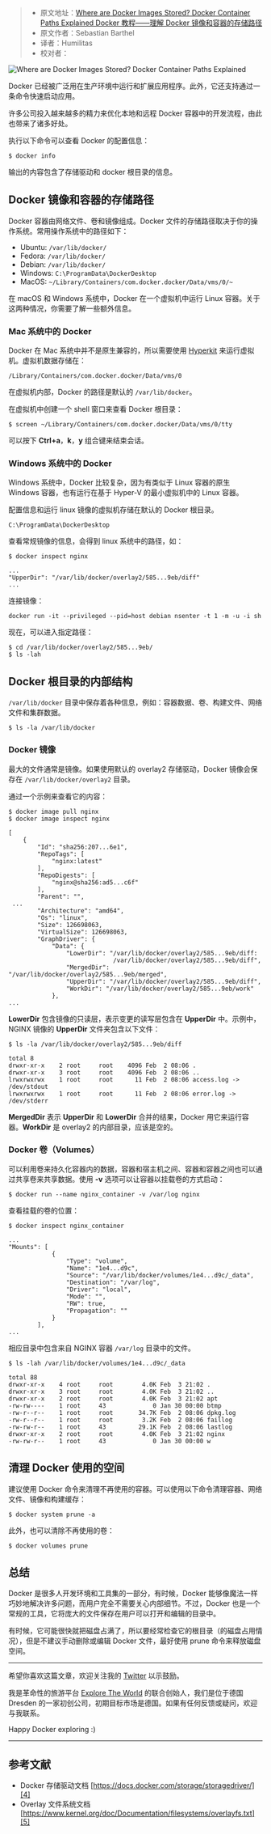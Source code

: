 > * 原文地址：[Where are Docker Images Stored? Docker Container Paths Explained Docker 教程——理解 Docker 镜像和容器的存储路径](https://www.freecodecamp.org/news/where-are-docker-images-stored-docker-container-paths-explained/)
> * 原文作者：Sebastian Barthel
> * 译者：Humilitas
> * 校对者：

![Where are Docker Images Stored? Docker Container Paths Explained](https://www.freecodecamp.org/news/content/images/size/w2000/2020/02/example-of-examples-word-embeddings_grey.jpg)

Docker 已经被广泛用在生产环境中运行和扩展应用程序。此外，它还支持通过一条命令快速启动应用。

许多公司投入越来越多的精力来优化本地和远程 Docker 容器中的开发流程，由此也带来了诸多好处。

执行以下命令可以查看 Docker 的配置信息：

```shell
$ docker info
```

输出的内容包含了存储驱动和 docker 根目录的信息。

## Docker 镜像和容器的存储路径

Docker 容器由网络文件、卷和镜像组成。Docker 文件的存储路径取决于你的操作系统。常用操作系统中的路径如下：

-   Ubuntu:  `/var/lib/docker/`
-   Fedora:  `/var/lib/docker/`
-   Debian:  `/var/lib/docker/`
-   Windows:  `C:\ProgramData\DockerDesktop`
-   MacOS:  `~/Library/Containers/com.docker.docker/Data/vms/0/~`

在 macOS 和 Windows 系统中，Docker 在一个虚拟机中运行 Linux 容器。关于这两种情况，你需要了解一些额外信息。

### Mac 系统中的 Docker

Docker 在 Mac 系统中并不是原生兼容的，所以需要使用 [Hyperkit][1] 来运行虚拟机。虚拟机数据存储在：

`/Library/Containers/com.docker.docker/Data/vms/0`

在虚拟机内部，Docker 的路径是默认的 `/var/lib/docker`。

在虚拟机中创建一个 shell 窗口来查看 Docker 根目录：

```shell
$ screen ~/Library/Containers/com.docker.docker/Data/vms/0/tty 
```

可以按下 **Ctrl+a**，**k**，**y** 组合键来结束会话。

### Windows 系统中的 Docker

Windows 系统中，Docker 比较复杂，因为有类似于 Linux 容器的原生 Windows 容器，也有运行在基于 Hyper-V 的最小虚拟机中的 Linux 容器。

配置信息和运行 linux 镜像的虚拟机存储在默认的 Docker 根目录。

`C:\ProgramData\DockerDesktop`

查看常规镜像的信息，会得到 linux 系统中的路径，如：

```shell
$ docker inspect nginx

...
"UpperDir": "/var/lib/docker/overlay2/585...9eb/diff"
...
```

连接镜像：

```shell
docker run -it --privileged --pid=host debian nsenter -t 1 -m -u -i sh
```

现在，可以进入指定路径：

```shell
$ cd /var/lib/docker/overlay2/585...9eb/
$ ls -lah
```

## Docker 根目录的内部结构

`/var/lib/docker` 目录中保存着各种信息，例如：容器数据、卷、构建文件、网络文件和集群数据。

```shell
$ ls -la /var/lib/docker
```

### Docker 镜像

最大的文件通常是镜像。如果使用默认的 overlay2 存储驱动，Docker 镜像会保存在 `/var/lib/docker/overlay2` 目录。

通过一个示例来查看它的内容：

```shell
$ docker image pull nginx
$ docker image inspect nginx

[
    {
        "Id": "sha256:207...6e1",
        "RepoTags": [
            "nginx:latest"
        ],
        "RepoDigests": [
            "nginx@sha256:ad5...c6f"
        ],
        "Parent": "",
 ...
        "Architecture": "amd64",
        "Os": "linux",
        "Size": 126698063,
        "VirtualSize": 126698063,
        "GraphDriver": {
            "Data": {
                "LowerDir": "/var/lib/docker/overlay2/585...9eb/diff:
                             /var/lib/docker/overlay2/585...9eb/diff",
                "MergedDir": "/var/lib/docker/overlay2/585...9eb/merged",
                "UpperDir": "/var/lib/docker/overlay2/585...9eb/diff",
                "WorkDir": "/var/lib/docker/overlay2/585...9eb/work"
            },
...
```

**LowerDir** 包含镜像的只读层，表示变更的读写层包含在 **UpperDir** 中。示例中，NGINX 镜像的 **UpperDir** 文件夹包含以下文件：

```shell
$ ls -la /var/lib/docker/overlay2/585...9eb/diff

total 8
drwxr-xr-x    2 root     root    4096 Feb  2 08:06 .
drwxr-xr-x    3 root     root    4096 Feb  2 08:06 ..
lrwxrwxrwx    1 root     root      11 Feb  2 08:06 access.log -> /dev/stdout
lrwxrwxrwx    1 root     root      11 Feb  2 08:06 error.log -> /dev/stderr
```

**MergedDir** 表示 **UpperDir** 和 **LowerDir** 合并的结果，Docker 用它来运行容器。**WorkDir** 是 overlay2 的内部目录，应该是空的。

### Docker 卷（Volumes）

可以利用卷来持久化容器内的数据，容器和宿主机之间、容器和容器之间也可以通过共享卷来共享数据。使用 **\-v** 选项可以让容器以挂载卷的方式启动：

```shell
$ docker run --name nginx_container -v /var/log nginx
```

查看挂载的卷的位置：

```shell
$ docker inspect nginx_container

...
"Mounts": [
            {
                "Type": "volume",
                "Name": "1e4...d9c",
                "Source": "/var/lib/docker/volumes/1e4...d9c/_data",
                "Destination": "/var/log",
                "Driver": "local",
                "Mode": "",
                "RW": true,
                "Propagation": ""
            }
        ],
...
```

相应目录中包含来自 NGINX 容器 `/var/log` 目录中的文件。

```shell
$ ls -lah /var/lib/docker/volumes/1e4...d9c/_data

total 88
drwxr-xr-x    4 root     root        4.0K Feb  3 21:02 .
drwxr-xr-x    3 root     root        4.0K Feb  3 21:02 ..
drwxr-xr-x    2 root     root        4.0K Feb  3 21:02 apt
-rw-rw----    1 root     43             0 Jan 30 00:00 btmp
-rw-r--r--    1 root     root       34.7K Feb  2 08:06 dpkg.log
-rw-r--r--    1 root     root        3.2K Feb  2 08:06 faillog
-rw-rw-r--    1 root     43         29.1K Feb  2 08:06 lastlog
drwxr-xr-x    2 root     root        4.0K Feb  3 21:02 nginx
-rw-rw-r--    1 root     43             0 Jan 30 00:00 w
```

## 清理 Docker 使用的空间

建议使用 Docker 命令来清理不再使用的容器。可以使用以下命令清理容器、网络文件、镜像和构建缓存：

```shell
$ docker system prune -a
```

此外，也可以清除不再使用的卷：

```shell
$ docker volumes prune
```

## **总结**

Docker 是很多人开发环境和工具集的一部分，有时候，Docker 能够像魔法一样巧妙地解决许多问题，而用户完全不需要关心内部细节。不过，Docker 也是一个常规的工具，它将庞大的文件保存在用户可以打开和编辑的目录中。

有时候，它可能很快就把磁盘占满了，所以要经常检查它的根目录（的磁盘占用情况），但是不建议手动删除或编辑 Docker 文件，最好使用 prune 命令来释放磁盘空间。

---

希望你喜欢这篇文章，欢迎关注我的 [Twitter][2] 以示鼓励。

我是革命性的旅游平台 [Explore The World][3] 的联合创始人，我们是位于德国 Dresden 的一家初创公司，初期目标市场是德国。如果有任何反馈或疑问，欢迎与我联系。

Happy Docker exploring :)

---

## 参考文献

-   Docker 存储驱动文档
    [https://docs.docker.com/storage/storagedriver/][4]
-   Overlay 文件系统文档
    [https://www.kernel.org/doc/Documentation/filesystems/overlayfs.txt][5]

[1]: https://github.com/moby/hyperkit
[2]: https://twitter.com/Journerist
[3]: https://www.urlaubsbaron.de/
[4]: https://docs.docker.com/storage/storagedriver/
[5]: https://www.kernel.org/doc/Documentation/filesystems/overlayfs.txt
